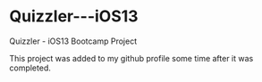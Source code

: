 # Quizzler---iOS13
Quizzler - iOS13 Bootcamp Project

This project was added to my github profile some time after it was completed.
